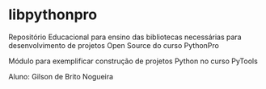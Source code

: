 # libpythonpro

Repositório Educacional para ensino das bibliotecas necessárias para desenvolvimento de projetos Open Source do curso PythonPro

Módulo para exemplificar construção de projetos Python no curso PyTools

Aluno: Gilson de Brito Nogueira
